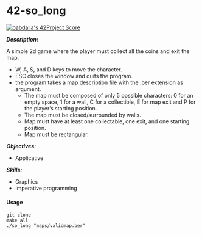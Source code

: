 # 42-so_long
[![oabdalla's 42Project Score](https://badge42.herokuapp.com/api/project/oabdalla/so_long)](https://github.com/JaeSeoKim/badge42)

***Description:***

A simple 2d game where the player must collect all the coins and exit the map.
- W, A, S, and D keys to move the character.
- ESC closes the window and quits the program.
- the program takes a map description file with the .ber extension as argument.
  - The map must be composed of only 5 possible characters: 0 for an empty space, 1 for a wall, C for a collectible, E for map exit and P for the player’s starting position.
  - The map must be closed/surrounded by walls.
  - Map must have at least one collectable, one exit, and one starting position.
  - Map must be rectangular.

***Objectives:***
- Applicative

***Skills:***
- Graphics
- Imperative programming

#### Usage
```
git clone
make all
./so_long "maps/validmap.ber"
```
